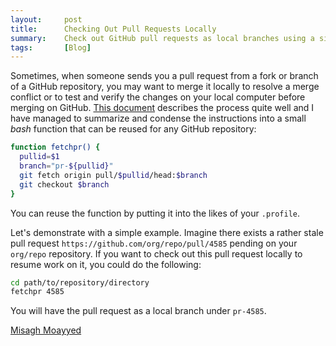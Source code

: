 ```yaml
---
layout:     post
title:      Checking Out Pull Requests Locally
summary:    Check out GitHub pull requests as local branches using a simple bash function.
tags:       [Blog]
---
```


Sometimes, when someone sends you a pull request from a fork or branch of a GitHub repository, you may want to merge it 
locally to resolve a merge conflict or to test and verify the changes on your local computer before merging on GitHub. [This document](https://help.github.com/en/github/collaborating-with-issues-and-pull-requests/checking-out-pull-requests-locally) describes the process quite well and I have managed to summarize and condense the 
instructions into a small *bash* function that can be reused for any GitHub repository:

```bash
function fetchpr() {
  pullid=$1
  branch="pr-${pullid}"
  git fetch origin pull/$pullid/head:$branch
  git checkout $branch
}
```  

You can reuse the function by putting it into the likes of your `.profile`.

Let's demonstrate with a simple example. Imagine there exists a rather stale pull 
request `https://github.com/org/repo/pull/4585` pending on your `org/repo` repository. If you want to check out this pull request
locally to resume work on it, you could do the following:

```bash
cd path/to/repository/directory
fetchpr 4585
```         

You will have the pull request as a local branch under `pr-4585`.

[Misagh Moayyed](https://fawnoos.com)
